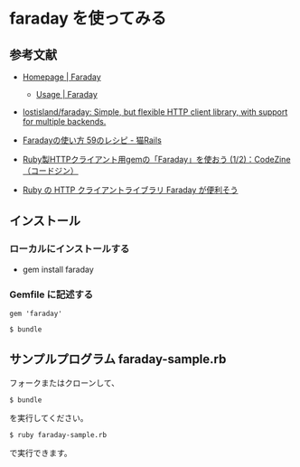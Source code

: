# faraday を使ってみる

## 参考文献

* [Homepage \| Faraday](https://lostisland.github.io/faraday/)

  * [Usage \| Faraday](https://lostisland.github.io/faraday/usage/)

* [lostisland/faraday: Simple, but flexible HTTP client library, with support for multiple backends\.](https://github.com/lostisland/faraday)

* [Faradayの使い方 59のレシピ \- 猫Rails](http://nekorails.hatenablog.com/entry/2018/09/28/152745)

* [Ruby製HTTPクライアント用gemの「Faraday」を使おう \(1/2\)：CodeZine（コードジン）](https://codezine.jp/article/detail/11462)

* [Ruby の HTTP クライアントライブラリ Faraday が便利そう](https://gist.github.com/mitukiii/2775321)

## インストール

### ローカルにインストールする

* gem install faraday

### Gemfile に記述する

```
gem 'faraday'
```

```
$ bundle
```

## サンプルプログラム faraday-sample.rb 

フォークまたはクローンして、

```
$ bundle
```
を実行してください。

```
$ ruby faraday-sample.rb
```
で実行できます。
